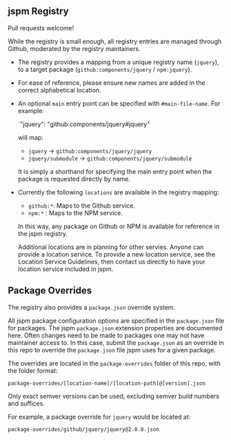 jspm Registry
---

Pull requests welcome!

While the registry is small enough, all registry entries are managed through Github, moderated by the registry maintainers.

* The registry provides a mapping from a unique registry name (`jquery`), to a target package (`github:components/jquery` / `npm:jquery`).
* For ease of reference, please ensure new names are added in the correct alphabetical location.
* An optional `main` entry point can be specified with `#main-file-name`. For example:
  
  `"jquery": "github:components/jquery#jquery"

  will map:

  * `jquery`           -> `github:components/jquery/jquery`
  * `jquery/submodule` -> `github:components/jquery/submodule`

  It is simply a shorthand for specifying the main entry point when the package is requested directly by name.

* Currently the following `locations` are available in the registry mapping:

  * `github:*`: Maps to the Github service.
  * `npm:*`   : Maps to the NPM service.

  In this way, any package on Github or NPM is available for reference in the jspm registry.

  Additional locations are in planning for other servies. Anyone can provide a location service. To provide a new
  location service, see the Location Service Guidelines, then contact us directly to have your location service 
  included in jspm.


Package Overrides
---

The registry also provides a `package.json` override system.

All jspm package configuration options are specified in the `package.json` file for packages. The jspm `package.json`
extension properties are documented here. Often changes need to be made to packages one may not have maintainer access to. 
In this case, submit the `package.json` as an override in this repo to override the `package.json` file jspm uses for a given package.

The overrides are located in the `package-overrides` folder of this repo, with the folder format:

`package-overrides/[location-name]/[location-path]@[version].json`

Only exact semver versions can be used, excluding semver build numbers and suffices.

For example, a package override for `jquery` would be located at:

`package-overrides/github/jquery/jquery@2.0.0.json`
